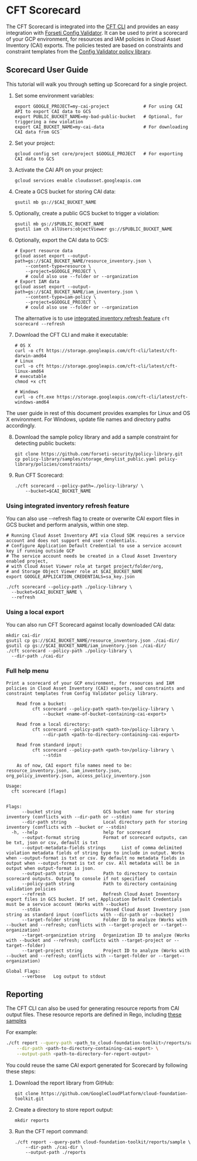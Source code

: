 # CFT Scorecard

The CFT Scorecard is integrated into the [CFT CLI](../README.md) and provides
an easy integration with [Forseti Config Validator](https://github.com/forseti-security/policy-library/blob/master/docs/user_guide.md).
It can be used to print a scorecard of your GCP environment, for resources and IAM policies in Cloud Asset Inventory (CAI) exports.
The policies tested are based on constraints and constraint templates from the [Config Validator policy library](https://github.com/forseti-security/policy-library).

## Scorecard User Guide
This tutorial will walk you through setting up Scorecard for a single project.

1. Set some environment variables:
    ```
    export GOOGLE_PROJECT=my-cai-project             # For using CAI API to export CAI data to GCS
    export PUBLIC_BUCKET_NAME=my-bad-public-bucket   # Optional, for triggering a new violation
    export CAI_BUCKET_NAME=my-cai-data               # For downloading CAI data from GCS
    ```
2. Set your project:
    ```
    gcloud config set core/project $GOOGLE_PROJECT   # For exporting CAI data to GCS
    ```
3. Activate the CAI API on your project:
    ```
    gcloud services enable cloudasset.googleapis.com
    ```
4. Create a GCS bucket for storing CAI data:
    ```
    gsutil mb gs://$CAI_BUCKET_NAME
    ```
5. Optionally, create a public GCS bucket to trigger a violation:
    ```
    gsutil mb gs://$PUBLIC_BUCKET_NAME
    gsutil iam ch allUsers:objectViewer gs://$PUBLIC_BUCKET_NAME
    ```
6. Optionally, export the CAI data to GCS:
    ```
    # Export resource data
    gcloud asset export --output-path=gs://$CAI_BUCKET_NAME/resource_inventory.json \
        --content-type=resource \
        --project=$GOOGLE_PROJECT \
        # could also use --folder or --organization
    # Export IAM data
    gcloud asset export --output-path=gs://$CAI_BUCKET_NAME/iam_inventory.json \
        --content-type=iam-policy \
        --project=$GOOGLE_PROJECT \
        # could also use --folder or --organization
    ```
    The alternative is to use [integrated inventory refresh feature](#Using-integrated-inventory-refresh-feature) `cft scorecard --refresh`

7. Download the CFT CLI and make it executable:
    ```
    # OS X
    curl -o cft https://storage.googleapis.com/cft-cli/latest/cft-darwin-amd64
    # Linux
    curl -o cft https://storage.googleapis.com/cft-cli/latest/cft-linux-amd64
    # executable
    chmod +x cft

    # Windows
    curl -o cft.exe https://storage.googleapis.com/cft-cli/latest/cft-windows-amd64
    ```
The user guide in rest of this document provides examples for Linux and OS X environment. For Windows, update file names and directory paths accordingly.

8. Download the sample policy library and add a sample constraint for detecting public buckets:
    ```
    git clone https://github.com/forseti-security/policy-library.git
    cp policy-library/samples/storage_denylist_public.yaml policy-library/policies/constraints/
    ```
9. Run CFT Scorecard:
    ```
    ./cft scorecard --policy-path=./policy-library/ \
        --bucket=$CAI_BUCKET_NAME
    ```
### Using integrated inventory refresh feature
You can also use --refresh flag to create or overwrite CAI export files in GCS bucket and perform analysis, within one step.

```
# Running Cloud Asset Inventory API via Cloud SDK requires a service account and does not support end user credentials. 
# Configure Application Default Credential to use a service account key if running outside GCP
# The service account needs be created in a Cloud Asset Inventory enabled project, 
# with Cloud Asset Viewer role at target project/folder/org, 
# and Storage Object Viewer role at $CAI_BUCKET_NAME
export GOOGLE_APPLICATION_CREDENTIALS=sa_key.json

./cft scorecard --policy-path ./policy-library \
  --bucket=$CAI_BUCKET_NAME \
  --refresh 
```

### Using a local export
You can also run CFT Scorecard against locally downloaded CAI data:

```
mkdir cai-dir
gsutil cp gs://$CAI_BUCKET_NAME/resource_inventory.json ./cai-dir/
gsutil cp gs://$CAI_BUCKET_NAME/iam_inventory.json ./cai-dir/
./cft scorecard --policy-path ./policy-library \
  --dir-path ./cai-dir
```

### Full help menu
```
Print a scorecard of your GCP environment, for resources and IAM policies in Cloud Asset Inventory (CAI) exports, and constraints and constraint templates from Config Validator policy library.

	Read from a bucket:
		  cft scorecard --policy-path <path-to>/policy-library \
			  --bucket <name-of-bucket-containing-cai-export>

	Read from a local directory:
		  cft scorecard --policy-path <path-to>/policy-library \
			  --dir-path <path-to-directory-containing-cai-export>

	Read from standard input:
		  cft scorecard --policy-path <path-to>/policy-library \
			  --stdin

	As of now, CAI export file names need to be: resource_inventory.json, iam_inventory.json, org_policy_inventory.json, access_policy_inventory.json

Usage:
  cft scorecard [flags]
  

Flags:
      --bucket string                GCS bucket name for storing inventory (conflicts with --dir-path or --stdin)
      --dir-path string              Local directory path for storing inventory (conflicts with --bucket or --stdin)
  -h, --help                         help for scorecard
      --output-format string         Format of scorecard outputs, can be txt, json or csv, default is txt
      --output-metadata-fields strings      List of comma delimited violation metadata fields of string type to include in output. Works when --output-format is txt or csv. By default no metadata fields in output when --output-format is txt or csv. All metadata will be in output when output-format is json.
      --output-path string           Path to directory to contain scorecard outputs. Output to console if not specified
      --policy-path string           Path to directory containing validation policies
      --refresh                      Refresh Cloud Asset Inventory export files in GCS bucket. If set, Application Default Credentials must be a service account (Works with --bucket)
      --stdin                        Passed Cloud Asset Inventory json string as standard input (conflicts with --dir-path or --bucket)
      --target-folder string         Folder ID to analyze (Works with --bucket and --refresh; conflicts with --target-project or --target--organization)
      --target-organization string   Organization ID to analyze (Works with --bucket and --refresh; conflicts with --target-project or --target--folder)
      --target-project string        Project ID to analyze (Works with --bucket and --refresh; conflicts with --target-folder or --target--organization)

Global Flags:
      --verbose   Log output to stdout

```

## Reporting
The CFT CLI can also be used for generating resource reports from CAI output files.
These resource reports are defined in Rego, including [these samples](../../reports/sample)

For example:

```bash
./cft report --query-path <path_to_cloud-foundation-toolkit>/reports/sample \
    --dir-path <path-to-directory-containing-cai-export> \
    --output-path <path-to-directory-for-report-output>
```

You could reuse the same CAI export generated for Scorecard by following these steps:
1. Download the report library from GitHub:
    ```
    git clone https://github.com/GoogleCloudPlatform/cloud-foundation-toolkit.git
    ```
2. Create a directory to store report output:
    ```
    mkdir reports
    ```
3. Run the CFT report command:
    ```
    ./cft report --query-path cloud-foundation-toolkit/reports/sample \
        --dir-path ./cai-dir \
        --output-path ./reports
    ```

